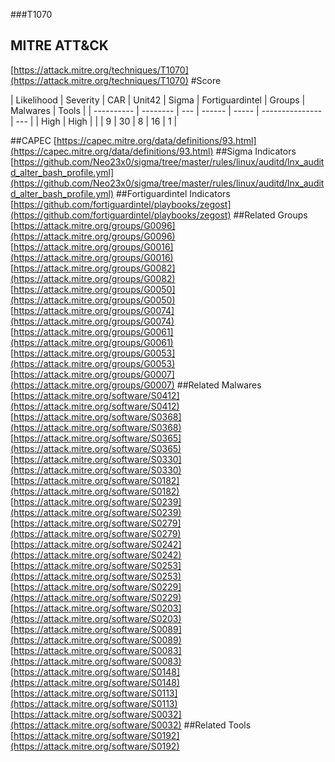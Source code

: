 ###T1070
## MITRE ATT&CK
[https://attack.mitre.org/techniques/T1070](https://attack.mitre.org/techniques/T1070)
#Score

| Likelihood | Severity | CAR | Unit42 | Sigma | Fortiguardintel | Groups | Malwares | Tools |
| ---------- | -------- | --- | ------ | ----- | --------------- | ---  |
| High | High |   |   | 9 | 30 | 8 | 16 | 1 |

##CAPEC
[https://capec.mitre.org/data/definitions/93.html](https://capec.mitre.org/data/definitions/93.html)
[]()
##Sigma Indicators
[https://github.com/Neo23x0/sigma/tree/master/rules/linux/auditd/lnx_auditd_alter_bash_profile.yml](https://github.com/Neo23x0/sigma/tree/master/rules/linux/auditd/lnx_auditd_alter_bash_profile.yml)
[]()
##Fortiguardintel Indicators
[https://github.com/fortiguardintel/playbooks/zegost](https://github.com/fortiguardintel/playbooks/zegost)
[]()
##Related Groups
[https://attack.mitre.org/groups/G0096](https://attack.mitre.org/groups/G0096)
[https://attack.mitre.org/groups/G0016](https://attack.mitre.org/groups/G0016)
[https://attack.mitre.org/groups/G0082](https://attack.mitre.org/groups/G0082)
[https://attack.mitre.org/groups/G0050](https://attack.mitre.org/groups/G0050)
[https://attack.mitre.org/groups/G0074](https://attack.mitre.org/groups/G0074)
[https://attack.mitre.org/groups/G0061](https://attack.mitre.org/groups/G0061)
[https://attack.mitre.org/groups/G0053](https://attack.mitre.org/groups/G0053)
[https://attack.mitre.org/groups/G0007](https://attack.mitre.org/groups/G0007)
[]()
##Related Malwares
[https://attack.mitre.org/software/S0412](https://attack.mitre.org/software/S0412)
[https://attack.mitre.org/software/S0368](https://attack.mitre.org/software/S0368)
[https://attack.mitre.org/software/S0365](https://attack.mitre.org/software/S0365)
[https://attack.mitre.org/software/S0330](https://attack.mitre.org/software/S0330)
[https://attack.mitre.org/software/S0182](https://attack.mitre.org/software/S0182)
[https://attack.mitre.org/software/S0239](https://attack.mitre.org/software/S0239)
[https://attack.mitre.org/software/S0279](https://attack.mitre.org/software/S0279)
[https://attack.mitre.org/software/S0242](https://attack.mitre.org/software/S0242)
[https://attack.mitre.org/software/S0253](https://attack.mitre.org/software/S0253)
[https://attack.mitre.org/software/S0229](https://attack.mitre.org/software/S0229)
[https://attack.mitre.org/software/S0203](https://attack.mitre.org/software/S0203)
[https://attack.mitre.org/software/S0089](https://attack.mitre.org/software/S0089)
[https://attack.mitre.org/software/S0083](https://attack.mitre.org/software/S0083)
[https://attack.mitre.org/software/S0148](https://attack.mitre.org/software/S0148)
[https://attack.mitre.org/software/S0113](https://attack.mitre.org/software/S0113)
[https://attack.mitre.org/software/S0032](https://attack.mitre.org/software/S0032)
[]()
##Related Tools
[https://attack.mitre.org/software/S0192](https://attack.mitre.org/software/S0192)
[]()
